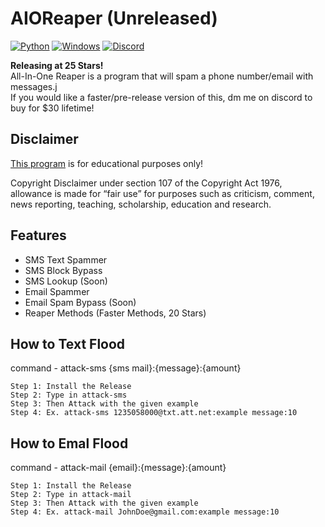 # AIOReaper (Unreleased)
[![Python](https://img.shields.io/badge/Language-Python-yellow)](https://en.wikipedia.org/wiki/Python_(programming_language)) 
[![Windows](https://img.shields.io/badge/Platform-Windows-darkblue)](https://en.wikipedia.org/wiki/Microsoft_Windows) 
[![Discord](https://img.shields.io/badge/Support-Discord-blue)](https://discord.gg/Mtxy3uXvcn)

**Releasing at 25 Stars!**  
All-In-One Reaper is a program that will spam a phone number/email with messages.j  
If you would like a faster/pre-release version of this, dm me on discord to buy for $30 lifetime!

## Disclaimer
[This program](https://github.com/NotSlater/SMSBomber) is for educational purposes only!

Copyright Disclaimer under section 107 of the Copyright Act 1976, allowance is made for “fair use” for purposes such as criticism, comment, news reporting, teaching, scholarship, education and research.

## Features
* SMS Text Spammer
* SMS Block Bypass
* SMS Lookup (Soon)
* Email Spammer
* Email Spam Bypass (Soon)
* Reaper Methods (Faster Methods, 20 Stars)

## How to Text Flood
command - attack-sms {sms mail}:{message}:{amount}
```
Step 1: Install the Release
Step 2: Type in attack-sms
Step 3: Then Attack with the given example
Step 4: Ex. attack-sms 1235058000@txt.att.net:example message:10
```

## How to Emal Flood
command - attack-mail {email}:{message}:{amount}
```
Step 1: Install the Release
Step 2: Type in attack-mail
Step 3: Then Attack with the given example
Step 4: Ex. attack-mail JohnDoe@gmail.com:example message:10
```
